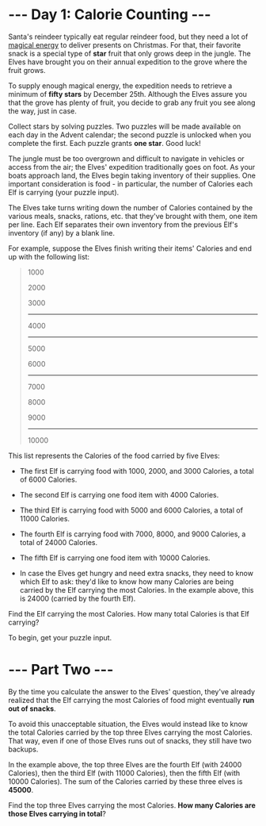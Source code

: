 # --- Day 1: Calorie Counting ---
Santa's reindeer typically eat regular reindeer food, but they need a lot of [magical energy](https://adventofcode.com/2018/day/25) 
to deliver presents on Christmas. For that, their favorite snack is a special type of **star** fruit that only grows 
deep in the jungle. The Elves have brought you on their annual expedition to the grove where the fruit grows.

To supply enough magical energy, the expedition needs to retrieve a minimum of **fifty stars** by December 25th. 
Although the Elves assure you that the grove has plenty of fruit, you decide to grab any fruit you see along the way, 
just in case.

Collect stars by solving puzzles. Two puzzles will be made available on each day in the Advent calendar; the second 
puzzle is unlocked when you complete the first. Each puzzle grants **one star**. Good luck!

The jungle must be too overgrown and difficult to navigate in vehicles or access from the air; the Elves' expedition 
traditionally goes on foot. As your boats approach land, the Elves begin taking inventory of their supplies. One 
important consideration is food - in particular, the number of Calories each Elf is carrying (your puzzle input).

The Elves take turns writing down the number of Calories contained by the various meals, snacks, rations, etc. that 
they've brought with them, one item per line. Each Elf separates their own inventory from the previous Elf's inventory 
(if any) by a blank line.

For example, suppose the Elves finish writing their items' Calories and end up with the following list:

>1000
> 
>2000
> 
>3000
> 
> ---
> 
> 4000
> 
> ---
> 
> 5000
> 
> 6000
> 
> ---
> 
> 7000
> 
> 8000
> 
> 9000
> 
> ---
> 
> 10000

This list represents the Calories of the food carried by five Elves:

- The first Elf is carrying food with 1000, 2000, and 3000 Calories, a total of 6000 Calories.
- The second Elf is carrying one food item with 4000 Calories.
- The third Elf is carrying food with 5000 and 6000 Calories, a total of 11000 Calories.
- The fourth Elf is carrying food with 7000, 8000, and 9000 Calories, a total of 24000 Calories.
- The fifth Elf is carrying one food item with 10000 Calories.

- In case the Elves get hungry and need extra snacks, they need to know which Elf to ask: they'd like to know how many 
Calories are being carried by the Elf carrying the most Calories. In the example above, this is 24000 (carried by the 
fourth Elf).

Find the Elf carrying the most Calories. How many total Calories is that Elf carrying?

To begin, get your puzzle input.

# --- Part Two ---
By the time you calculate the answer to the Elves' question, they've already realized that the Elf carrying the most 
Calories of food might eventually **run out of snacks**.

To avoid this unacceptable situation, the Elves would instead like to know the total Calories carried by the top three 
Elves carrying the most Calories. That way, even if one of those Elves runs out of snacks, they still have two backups.

In the example above, the top three Elves are the fourth Elf (with 24000 Calories), then the third Elf (with 
11000 Calories), then the fifth Elf (with 10000 Calories). The sum of the Calories carried by these three elves 
is **45000**.

Find the top three Elves carrying the most Calories. **How many Calories are those Elves carrying in total**?